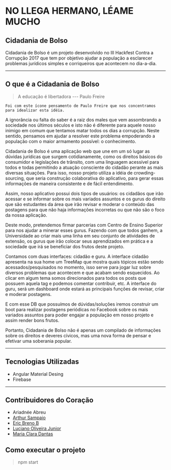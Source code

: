 # NO LLEGA HERMANO, LÉAME MUCHO

## Cidadania de Bolso

Cidadania de Bolso é um projeto desenvolvido no III Hackfest Contra a Corrupção 2017 que tem por objetivo 
ajudar a população a esclarecer problemas jurídicos simples e corriqueiros que acontecem no dia-a-dia. 

***

## O que é a Cidadania de Bolso

> A educação é libertadora --- Paulo Freire

	Foi com este ícone pensamento de Paulo Freire que nos concentramos para idealizar esta idéia. 
A ignorância ou falta do saber é a raiz dos males que vem assombrando a sociedade nos últimos séculos e isto não é diferente para aquele nosso inimigo em comum que tentamos matar todos os dias a corrupção. Neste sentido, pensamos em ajudar a resolver este problema empoderando a população com o maior armamento possível: o conhecimento. 


Cidadania de Bolso é uma aplicação web que une em um só lugar as dúvidas jurídicas que surgem cotidianamente, como os direitos básicos do consumidor e legislações de trânsito, com uma linguagem acessível para todos e todas permitindo a atuação consciente do cidadão perante as mais diversas situações. Para isso, nosso projeto utiliza a idéia de crowding-sourcing, que seria construção colaborativa do aplicativo, para gerar essas informações de maneira  consistente e de fácil entendimento. 


Assim, nosso aplicativo possui dois tipos de usuários: os cidadãos que irão acessar e se informar sobre os mais variados assuntos e os gurus do direito que são estudantes da área que irão revisar e moderar o conteúdo das postagens para que não haja informações incorretas ou que não são o foco da nossa aplicação. 


Deste modo, pretendemos firmar parcerias com Centro de Ensino Superior para nos ajudar a minerar esses gurus. Fazendo com que todos ganhem, a Universidade ao criar mais uma linha em seu conjunto de atividades de extensão, os gurus  que irão colocar seus aprendizados em prática e a sociedade que irá se beneficiar dos frutos deste projeto.	

Contamos com duas interfaces: cidadão e guru. 
A interface cidadão apresenta na sua home um TreeMap que mostra quais tópicos estão sendo acessados/pesquisados no momento, isso serve para jogar luz sobre diversos problemas que acontecem e que acabam sendo esquecidos. Ao clicar em algum tema somos direcionados para todos os posts que possuem aquela tag e podemos comentar contribuir, etc. A interface do guru, será um dashboard onde estará as principais funções de revisar, criar e moderar postagens. 


E com esse DB que possuímos de dúvidas/soluções iremos construir um boot para realizar postagens periódicas no Facebook sobre os mais variados assuntos para poder engajar a população em nosso projeto e assim render bons frutos. 

 
Portanto, Cidadania de Bolso não é apenas um compilado de informações sobre os direitos e deveres cívicos, mas uma nova forma de pensar e efetivar uma soberania popular. 

***

## Tecnologias Utilizadas

* Angular Material Desing
* Firebase

***

## Contribuidores do Coração 

* Ariadnée Abreu
* [Arthur Sampaio](https://github.com/arthursampaio)
* [Eric Breno B](https://github.com/ericbreno)
* [Luciano Oliveira Junior](https://github.com/luciannojunior)
* [Maria Clara Dantas](https://github.com/clarammdantas)


## Como executar o projeto 

> npm start 
